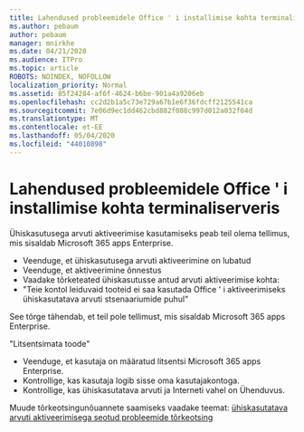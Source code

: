 ```yaml
---
title: Lahendused probleemidele Office ' i installimise kohta terminaliserveris
ms.author: pebaum
author: pebaum
manager: mnirkhe
ms.date: 04/21/2020
ms.audience: ITPro
ms.topic: article
ROBOTS: NOINDEX, NOFOLLOW
localization_priority: Normal
ms.assetid: 85f24284-af6f-4624-b6be-901a4a9206eb
ms.openlocfilehash: cc2d2b1a5c73e729a67b1e6f36fdcff2125541ca
ms.sourcegitcommit: 7e06d9ec1dd462cbd882f088c997d012a032f04d
ms.translationtype: MT
ms.contentlocale: et-EE
ms.lasthandoff: 05/04/2020
ms.locfileid: "44010898"
---
```

# <a name="solutions-for-issues-around-installing-office-on-a-terminal-server"></a>Lahendused probleemidele Office ' i installimise kohta terminaliserveris

Ühiskasutusega arvuti aktiveerimise kasutamiseks peab teil olema tellimus, mis sisaldab Microsoft 365 apps Enterprise.
  
- Veenduge, et ühiskasutusega arvuti aktiveerimine on lubatud
- Veenduge, et aktiveerimine õnnestus
- Vaadake tõrketeated ühiskasutusse antud arvuti aktiveerimise kohta:
- "Teie kontol leiduvaid tooteid ei saa kasutada Office ' i aktiveerimiseks ühiskasutatava arvuti stsenaariumide puhul"
  
See tõrge tähendab, et teil pole tellimust, mis sisaldab Microsoft 365 apps Enterprise.

"Litsentsimata toode"

- Veenduge, et kasutaja on määratud litsentsi Microsoft 365 apps Enterprise.
- Kontrollige, kas kasutaja logib sisse oma kasutajakontoga.
- Kontrollige, kas ühiskasutatava arvuti ja Interneti vahel on Ühenduvus.

Muude tõrkeotsingunõuannete saamiseks vaadake teemat: [ühiskasutatava arvuti aktiveerimisega seotud probleemide tõrkeotsing](https://docs.microsoft.com/DeployOffice/troubleshoot-shared-computer-activation)